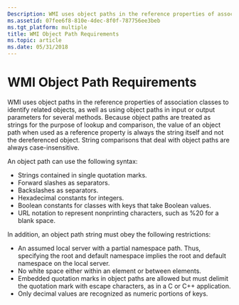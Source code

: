 ```yaml
---
Description: WMI uses object paths in the reference properties of association classes to identify related objects, as well as using object paths in input or output parameters for several methods.
ms.assetid: 07fee6f8-810e-4dec-8f0f-787756ee3beb
ms.tgt_platform: multiple
title: WMI Object Path Requirements
ms.topic: article
ms.date: 05/31/2018
---
```


# WMI Object Path Requirements

WMI uses object paths in the reference properties of association classes to identify related objects, as well as using object paths in input or output parameters for several methods. Because object paths are treated as strings for the purpose of lookup and comparison, the value of an object path when used as a reference property is always the string itself and not the dereferenced object. String comparisons that deal with object paths are always case-insensitive.

An object path can use the following syntax:

-   Strings contained in single quotation marks.
-   Forward slashes as separators.
-   Backslashes as separators.
-   Hexadecimal constants for integers.
-   Boolean constants for classes with keys that take Boolean values.
-   URL notation to represent nonprinting characters, such as %20 for a blank space.

In addition, an object path string must obey the following restrictions:

-   An assumed local server with a partial namespace path. Thus, specifying the root and default namespace implies the root and default namespace on the local server.
-   No white space either within an element or between elements.
-   Embedded quotation marks in object paths are allowed but must delimit the quotation mark with escape characters, as in a C or C++ application.
-   Only decimal values are recognized as numeric portions of keys.

 

 



